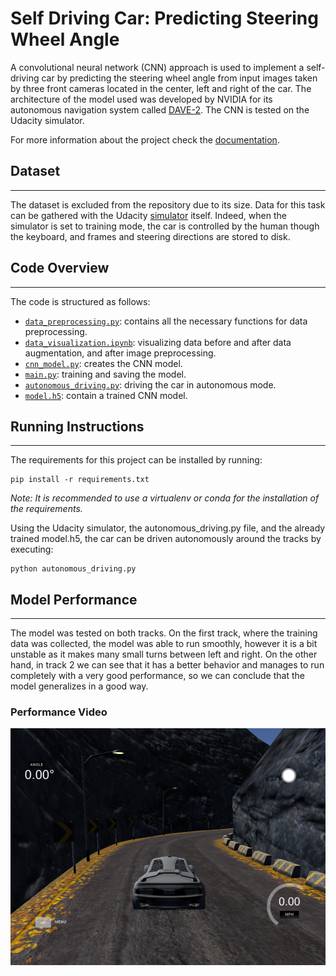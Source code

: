 # Self Driving Car: Predicting Steering Wheel Angle

A convolutional neural network (CNN) approach is used to implement a self-driving car by predicting the steering wheel angle from input images taken by three front cameras located in the center, left and right of the car. The architecture of the model used was developed by NVIDIA for its autonomous navigation system called [DAVE-2](https://images.nvidia.com/content/tegra/automotive/images/2016/solutions/pdf/end-to-end-dl-using-px.pdf). The CNN is tested on the Udacity simulator.

For more information about the project check the [documentation](https://github.com/crisdanrodriguez/self_driving_car/blob/744b62edc634568150065124c0642c28ba1ba79d/Self-Driving%20Car,%20Predicting%20Steering%20Wheel%20Angle.pdf).

## Dataset
---
The dataset is excluded from the repository due to its size. Data for this task can be gathered with the Udacity [simulator](https://github.com/udacity/self-driving-car-sim) itself. Indeed, when the simulator is set to training mode, the car is controlled by the human though the keyboard, and frames and steering directions are stored to disk.

## Code Overview
---
The code is structured as follows:
- [`data_preprocessing.py`](data_preprocessing.py): contains all the necessary functions for data preprocessing.
- [`data_visualization.ipynb`](data_visualization.ipynb): visualizing data before and after data augmentation, and after image preprocessing.
- [`cnn_model.py`](cnn_model.py): creates the CNN model.
- [`main.py`](main.py): training and saving the model.
- [`autonomous_driving.py`](autonomous_driving.py): driving the car in autonomous mode.
- [`model.h5`](model.h5): contain a trained CNN model.

## Running Instructions
---
The requirements for this project can be installed by running:
```
pip install -r requirements.txt
```
*Note: It is recommended to use a virtualenv or conda for the installation of the requirements.*

Using the Udacity simulator, the autonomous_driving.py file, and the already trained model.h5, the car can be driven autonomously around the tracks by executing:
```
python autonomous_driving.py
```

## Model Performance
---
The model was tested on both tracks. On the first track, where the training data was collected, the model was able to run smoothly, however it is a bit unstable as it makes many small turns between left and right. On the other hand, in track 2 we can see that it has a better behavior and manages to run completely with a very good performance, so we can conclude that the model generalizes in a good way.

### Performance Video
[![Click on Video to watch it on youtube](autonomous_driving_image.png)](https://youtu.be/dgYWUmMOcOk)



